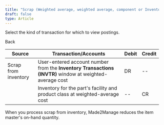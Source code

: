 ```yaml
---
title: "Scrap (Weighted average, weighted average, component or Inventory transactions)"
draft: false
type: Article
---
```


Select the kind of transaction for which to view postings. 

Back

| Source               | Transaction/Accounts                                                                                    | Debit | Credit |
|----------------------|---------------------------------------------------------------------------------------------------------|-------|--------|
| Scrap from inventory | User-entered account number from the **Inventory Transactions (INVTR)** window at weighted-average cost | DR    | --     |
|                      | Inventory for the part's facility and product class at weighted-average cost                            | --    | CR     |

When you process scrap from inventory, Made2Manage reduces the item master's on-hand quantity.